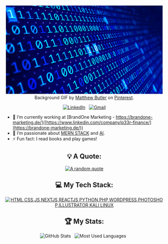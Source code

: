 <div align="center">

[![Hello World, I'm Pllumi!](assets/header-bg.gif)](https://github.com/pllumrashica)
Background GIF by [Matthew Butler]([https://www.pinterest.com/pin/5277724550564022/](https://www.pinterest.com/pin/566890671861210044/)) on [Pinterest](https://www.pinterest.com/).


[![LinkedIn](https://skillicons.dev/icons?i=linkedin)](https://www.linkedin.com/in/pllumrashica/) &nbsp;
[![Gmail](https://skillicons.dev/icons?i=gmail)](mailto:pellumbrashica1@Gmail.com?subject=Hello%20Pllumi,%20From%20Github)

</div>

- 🔭 I’m currently working at [BrandOne Marketing - https://brandone-marketing.de/]([https://www.linkedin.com/company/p33r-finance/](https://brandone-marketing.de/))
- 🌱 I’m passionate about [MERN STACK]([https://aws.amazon.com/serverless/](https://www.mongodb.com/mern-stack)) and [AI]([https://ethereum.org/en/web3/](https://en.wikipedia.org/wiki/Artificial_intelligence)).
- ⚡ Fun fact: I read books and play games!

<div align="center">

## 💡 A Quote:

[![A random quote](https://quotes-github-readme.vercel.app/api?type=horizontal&theme=dark)](https://github.com/piyushsuthar/github-readme-quotes)

## 💻 My Tech Stack:

[![HTML,CSS,JS,NEXTJS,REACTJS,PYTHON,PHP,WORDPRESS,PHOTOSHOP,ILLUSTRATOR,KALI LINUX](https://skillicons.dev/icons?i=html,css,js,nodejs,react,py,php,wordpress,ps,ai,kali)](https://skillicons.dev)


## 🏆 My Stats:

<p>
    <img height=175 alt="GitHub Stats" src="https://github-readme-stats.vercel.app/api?username=pllumrashica&show_icons=true&count_private=true&theme=dark" />&nbsp;&nbsp;
    <img height=175 alt="Most Used Languages" src="https://github-readme-stats.vercel.app/api/top-langs/?username=pllumrashica&layout=compact&theme=dark" />&nbsp;&nbsp;
</p>


</div>
